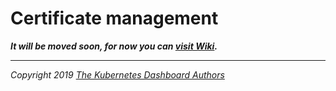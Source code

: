 # Certificate management

___It will be moved soon, for now you can [visit Wiki](https://github.com/kubernetes/dashboard/wiki/Certificate-management).___

----
_Copyright 2019 [The Kubernetes Dashboard Authors](https://github.com/kubernetes/dashboard/graphs/contributors)_
